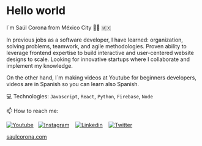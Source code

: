 # Hello world

I´m Saúl Corona from México City 👨‍💻 🇲🇽

In previous jobs as a software developer, I have learned: organization, solving problems, teamwork, and agile methodologies.
Proven ability to leverage frontend expertise to build interactive and user-centered website designs to scale.
Looking for innovative startups where I collaborate and implement my knowledge.

On the other hand, I´m making videos at Youtube for beginners developers, videos are in Spanish so you can learn also Spanish. 


💻 Technologies: `Javascript`, `React`, `Python`, `Firebase`, `Node`


📫 How to reach me:



[![Youtube](https://i.imgur.com/sWNbgwX.png)](https://bit.ly/saulcoronadev)&nbsp;&nbsp; [![Instagram](https://i.imgur.com/0ZtMm1M.png)](http://bit.ly/instagram-ytscs) &nbsp;&nbsp; [![Linkedin](https://i.imgur.com/H6S1Ad2.png)](http://bit.ly/linkedinpaginaweb) &nbsp;&nbsp; [![Twitter](https://i.imgur.com/H0WtO84.png)](http://bit.ly/twitter-ytscs)

[saulcorona.com](https://saulcorona.com)


  

